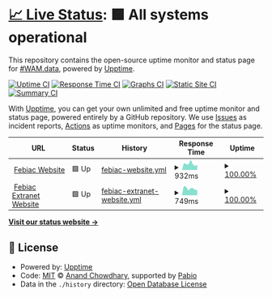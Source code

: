 # [📈 Live Status](https://wamdata.github.io/upptime): <!--live status--> **🟩 All systems operational**

This repository contains the open-source uptime monitor and status page for [#WAM.data](http://data.wearemobility.be), powered by [Upptime](https://github.com/upptime/upptime).

[![Uptime CI](https://github.com/wamdata/upptime/workflows/Uptime%20CI/badge.svg)](https://github.com/wamdata/upptime/actions?query=workflow%3A%22Uptime+CI%22)
[![Response Time CI](https://github.com/wamdata/upptime/workflows/Response%20Time%20CI/badge.svg)](https://github.com/wamdata/upptime/actions?query=workflow%3A%22Response+Time+CI%22)
[![Graphs CI](https://github.com/wamdata/upptime/workflows/Graphs%20CI/badge.svg)](https://github.com/wamdata/upptime/actions?query=workflow%3A%22Graphs+CI%22)
[![Static Site CI](https://github.com/wamdata/upptime/workflows/Static%20Site%20CI/badge.svg)](https://github.com/wamdata/upptime/actions?query=workflow%3A%22Static+Site+CI%22)
[![Summary CI](https://github.com/wamdata/upptime/workflows/Summary%20CI/badge.svg)](https://github.com/wamdata/upptime/actions?query=workflow%3A%22Summary+CI%22)

With [Upptime](https://upptime.js.org), you can get your own unlimited and free uptime monitor and status page, powered entirely by a GitHub repository. We use [Issues](https://github.com/wamdata/upptime/issues) as incident reports, [Actions](https://github.com/wamdata/upptime/actions) as uptime monitors, and [Pages](https://wamdata.github.io/upptime) for the status page.

<!--start: status pages-->
<!-- This summary is generated by Upptime (https://github.com/upptime/upptime) -->
<!-- Do not edit this manually, your changes will be overwritten -->
<!-- prettier-ignore -->
| URL | Status | History | Response Time | Uptime |
| --- | ------ | ------- | ------------- | ------ |
| <img alt="" src="https://icons.duckduckgo.com/ip3/febiac.be.ico" height="13"> [Febiac Website](https://febiac.be) | 🟩 Up | [febiac-website.yml](https://github.com/wamdata/upptime/commits/HEAD/history/febiac-website.yml) | <details><summary><img alt="Response time graph" src="./graphs/febiac-website/response-time-week.png" height="20"> 932ms</summary><br><a href="https://wamdata.github.io/upptime/history/febiac-website"><img alt="Response time 803" src="https://img.shields.io/endpoint?url=https%3A%2F%2Fraw.githubusercontent.com%2Fwamdata%2Fupptime%2FHEAD%2Fapi%2Ffebiac-website%2Fresponse-time.json"></a><br><a href="https://wamdata.github.io/upptime/history/febiac-website"><img alt="24-hour response time 953" src="https://img.shields.io/endpoint?url=https%3A%2F%2Fraw.githubusercontent.com%2Fwamdata%2Fupptime%2FHEAD%2Fapi%2Ffebiac-website%2Fresponse-time-day.json"></a><br><a href="https://wamdata.github.io/upptime/history/febiac-website"><img alt="7-day response time 932" src="https://img.shields.io/endpoint?url=https%3A%2F%2Fraw.githubusercontent.com%2Fwamdata%2Fupptime%2FHEAD%2Fapi%2Ffebiac-website%2Fresponse-time-week.json"></a><br><a href="https://wamdata.github.io/upptime/history/febiac-website"><img alt="30-day response time 812" src="https://img.shields.io/endpoint?url=https%3A%2F%2Fraw.githubusercontent.com%2Fwamdata%2Fupptime%2FHEAD%2Fapi%2Ffebiac-website%2Fresponse-time-month.json"></a><br><a href="https://wamdata.github.io/upptime/history/febiac-website"><img alt="1-year response time 803" src="https://img.shields.io/endpoint?url=https%3A%2F%2Fraw.githubusercontent.com%2Fwamdata%2Fupptime%2FHEAD%2Fapi%2Ffebiac-website%2Fresponse-time-year.json"></a></details> | <details><summary><a href="https://wamdata.github.io/upptime/history/febiac-website">100.00%</a></summary><a href="https://wamdata.github.io/upptime/history/febiac-website"><img alt="All-time uptime 99.99%" src="https://img.shields.io/endpoint?url=https%3A%2F%2Fraw.githubusercontent.com%2Fwamdata%2Fupptime%2FHEAD%2Fapi%2Ffebiac-website%2Fuptime.json"></a><br><a href="https://wamdata.github.io/upptime/history/febiac-website"><img alt="24-hour uptime 100.00%" src="https://img.shields.io/endpoint?url=https%3A%2F%2Fraw.githubusercontent.com%2Fwamdata%2Fupptime%2FHEAD%2Fapi%2Ffebiac-website%2Fuptime-day.json"></a><br><a href="https://wamdata.github.io/upptime/history/febiac-website"><img alt="7-day uptime 100.00%" src="https://img.shields.io/endpoint?url=https%3A%2F%2Fraw.githubusercontent.com%2Fwamdata%2Fupptime%2FHEAD%2Fapi%2Ffebiac-website%2Fuptime-week.json"></a><br><a href="https://wamdata.github.io/upptime/history/febiac-website"><img alt="30-day uptime 100.00%" src="https://img.shields.io/endpoint?url=https%3A%2F%2Fraw.githubusercontent.com%2Fwamdata%2Fupptime%2FHEAD%2Fapi%2Ffebiac-website%2Fuptime-month.json"></a><br><a href="https://wamdata.github.io/upptime/history/febiac-website"><img alt="1-year uptime 99.99%" src="https://img.shields.io/endpoint?url=https%3A%2F%2Fraw.githubusercontent.com%2Fwamdata%2Fupptime%2FHEAD%2Fapi%2Ffebiac-website%2Fuptime-year.json"></a></details>
| <img alt="" src="https://icons.duckduckgo.com/ip3/extranet.febiac.be.ico" height="13"> [Febiac Extranet Website](https://extranet.febiac.be) | 🟩 Up | [febiac-extranet-website.yml](https://github.com/wamdata/upptime/commits/HEAD/history/febiac-extranet-website.yml) | <details><summary><img alt="Response time graph" src="./graphs/febiac-extranet-website/response-time-week.png" height="20"> 749ms</summary><br><a href="https://wamdata.github.io/upptime/history/febiac-extranet-website"><img alt="Response time 784" src="https://img.shields.io/endpoint?url=https%3A%2F%2Fraw.githubusercontent.com%2Fwamdata%2Fupptime%2FHEAD%2Fapi%2Ffebiac-extranet-website%2Fresponse-time.json"></a><br><a href="https://wamdata.github.io/upptime/history/febiac-extranet-website"><img alt="24-hour response time 857" src="https://img.shields.io/endpoint?url=https%3A%2F%2Fraw.githubusercontent.com%2Fwamdata%2Fupptime%2FHEAD%2Fapi%2Ffebiac-extranet-website%2Fresponse-time-day.json"></a><br><a href="https://wamdata.github.io/upptime/history/febiac-extranet-website"><img alt="7-day response time 749" src="https://img.shields.io/endpoint?url=https%3A%2F%2Fraw.githubusercontent.com%2Fwamdata%2Fupptime%2FHEAD%2Fapi%2Ffebiac-extranet-website%2Fresponse-time-week.json"></a><br><a href="https://wamdata.github.io/upptime/history/febiac-extranet-website"><img alt="30-day response time 738" src="https://img.shields.io/endpoint?url=https%3A%2F%2Fraw.githubusercontent.com%2Fwamdata%2Fupptime%2FHEAD%2Fapi%2Ffebiac-extranet-website%2Fresponse-time-month.json"></a><br><a href="https://wamdata.github.io/upptime/history/febiac-extranet-website"><img alt="1-year response time 784" src="https://img.shields.io/endpoint?url=https%3A%2F%2Fraw.githubusercontent.com%2Fwamdata%2Fupptime%2FHEAD%2Fapi%2Ffebiac-extranet-website%2Fresponse-time-year.json"></a></details> | <details><summary><a href="https://wamdata.github.io/upptime/history/febiac-extranet-website">100.00%</a></summary><a href="https://wamdata.github.io/upptime/history/febiac-extranet-website"><img alt="All-time uptime 99.99%" src="https://img.shields.io/endpoint?url=https%3A%2F%2Fraw.githubusercontent.com%2Fwamdata%2Fupptime%2FHEAD%2Fapi%2Ffebiac-extranet-website%2Fuptime.json"></a><br><a href="https://wamdata.github.io/upptime/history/febiac-extranet-website"><img alt="24-hour uptime 100.00%" src="https://img.shields.io/endpoint?url=https%3A%2F%2Fraw.githubusercontent.com%2Fwamdata%2Fupptime%2FHEAD%2Fapi%2Ffebiac-extranet-website%2Fuptime-day.json"></a><br><a href="https://wamdata.github.io/upptime/history/febiac-extranet-website"><img alt="7-day uptime 100.00%" src="https://img.shields.io/endpoint?url=https%3A%2F%2Fraw.githubusercontent.com%2Fwamdata%2Fupptime%2FHEAD%2Fapi%2Ffebiac-extranet-website%2Fuptime-week.json"></a><br><a href="https://wamdata.github.io/upptime/history/febiac-extranet-website"><img alt="30-day uptime 100.00%" src="https://img.shields.io/endpoint?url=https%3A%2F%2Fraw.githubusercontent.com%2Fwamdata%2Fupptime%2FHEAD%2Fapi%2Ffebiac-extranet-website%2Fuptime-month.json"></a><br><a href="https://wamdata.github.io/upptime/history/febiac-extranet-website"><img alt="1-year uptime 99.99%" src="https://img.shields.io/endpoint?url=https%3A%2F%2Fraw.githubusercontent.com%2Fwamdata%2Fupptime%2FHEAD%2Fapi%2Ffebiac-extranet-website%2Fuptime-year.json"></a></details>

<!--end: status pages-->

[**Visit our status website →**](https://wamdata.github.io/upptime)

## 📄 License

- Powered by: [Upptime](https://github.com/upptime/upptime)
- Code: [MIT](./LICENSE) © [Anand Chowdhary](https://anandchowdhary.com), supported by [Pabio](https://pabio.com)
- Data in the `./history` directory: [Open Database License](https://opendatacommons.org/licenses/odbl/1-0/)
